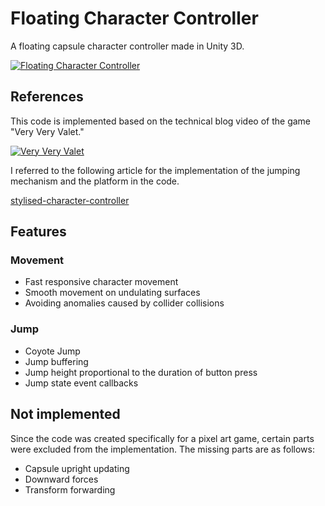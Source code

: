 # Floating Character Controller

A floating capsule character controller made in Unity 3D.

[![Floating Character Controller](http://img.youtube.com/vi/bHZA_pdb9E0/0.jpg)](https://youtu.be/bHZA_pdb9E0)


## References
This code is implemented based on the technical blog video of the game "Very Very Valet."

[![Very Very Valet](http://img.youtube.com/vi/qdskE8PJy6Q/0.jpg)](https://youtu.be/qdskE8PJy6Q)

I referred to the following article for the implementation of the jumping mechanism and the platform in the code.

[stylised-character-controller](https://github.com/joebinns/stylised-character-controller)


## Features
### Movement
- Fast responsive character movement
- Smooth movement on undulating surfaces
- Avoiding anomalies caused by collider collisions

### Jump
- Coyote Jump
- Jump buffering
- Jump height proportional to the duration of button press
- Jump state event callbacks

## Not implemented
Since the code was created specifically for a pixel art game, certain parts were excluded from the implementation. The missing parts are as follows:

- Capsule upright updating 
- Downward forces 
- Transform forwarding
